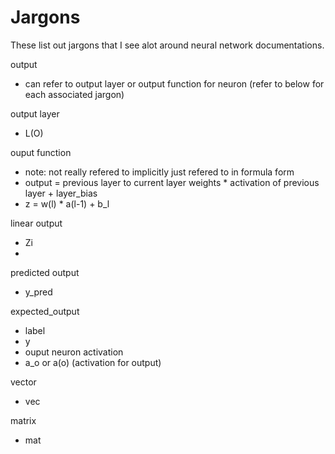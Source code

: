 # Jargons
These list out jargons that I see alot around neural network documentations.

output
- can refer to output layer or output function for neuron (refer to below for each associated jargon)

output layer
- L(O)

ouput function
- note: not really refered to implicitly just refered to in formula form
- output = previous layer to current layer weights * activation of previous layer + layer_bias
- z = w(l) * a(l-1) + b_l

linear output
- Zi
- 


predicted output
- y_pred

expected_output
- label
- y
- ouput neuron activation
- a_o or a(o) (activation for output)

vector
- vec

matrix
- mat
